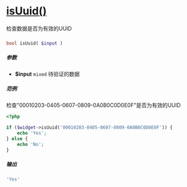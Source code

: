 [isUuid()](http://twinh.github.com/widget/api/isUuid)
=====================================================

检查数据是否为有效的UUID

### 
```php
bool isUuid( $input )
```

##### 参数
* **$input** `mixed` 待验证的数据

##### 范例
检查"00010203-0405-0607-0809-0A0B0C0D0E0F"是否为有效的UUID
```php
<?php
 
if ($widget->isUuid('00010203-0405-0607-0809-0A0B0C0D0E0F')) {
    echo 'Yes';
} else {
    echo 'No';
}
```
##### 输出
```php
'Yes'
```
